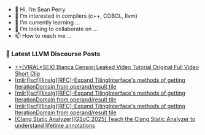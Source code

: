 - 👋 Hi, I’m Sean Perry
- 👀 I’m interested in compilers (c++, COBOL, llvm)
- 🌱 I’m currently learning ...
- 💞️ I’m looking to collaborate on ...
- 📫 How to reach me ...

<!---
s66perry/s66perry is a ✨ special ✨ repository because its `README.md` (this file) appears on your GitHub profile.
You can click the Preview link to take a look at your changes.
--->
### 📕 Latest LLVM Discourse Posts

<!-- DISCOURSE-LLVM:START -->
- [++&lpar;VIRAL*SEX&rpar; Bianca Censori Leaked Video Tutorial Original Full Video Short Clip](https://discourse.llvm.org/t/viral-sex-bianca-censori-leaked-video-tutorial-original-full-video-short-clip/84535#post_1)
- [[mlir][scf][linalg][RFC]-Expand TilingInterface&#39;s methods of getting IterationDomain from operand/result tile](https://discourse.llvm.org/t/mlir-scf-linalg-rfc-expand-tilinginterfaces-methods-of-getting-iterationdomain-from-operand-result-tile/84532#post_3)
- [[mlir][scf][linalg][RFC]-Expand TilingInterface&#39;s methods of getting IterationDomain from operand/result tile](https://discourse.llvm.org/t/mlir-scf-linalg-rfc-expand-tilinginterfaces-methods-of-getting-iterationdomain-from-operand-result-tile/84532#post_2)
- [[mlir][scf][linalg][RFC]-Expand TilingInterface&#39;s methods of getting IterationDomain from operand/result tile](https://discourse.llvm.org/t/mlir-scf-linalg-rfc-expand-tilinginterfaces-methods-of-getting-iterationdomain-from-operand-result-tile/84532#post_1)
- [[Clang Static Analyzer][GSoC 2025] Teach the Clang Static Analyzer to understand lifetime annotations](https://discourse.llvm.org/t/clang-static-analyzer-gsoc-2025-teach-the-clang-static-analyzer-to-understand-lifetime-annotations/84487#post_4)
<!-- DISCOURSE-LLVM:END -->
